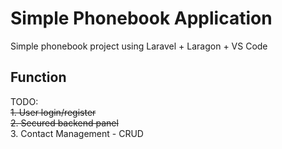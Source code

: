 # Simple Phonebook Application

Simple phonebook project using Laravel + Laragon + VS Code

## Function

TODO: <br>
<strike>1. User login/register</strike><br>
<strike>2. Secured backend panel</strike><br>
3. Contact Management - CRUD<br>